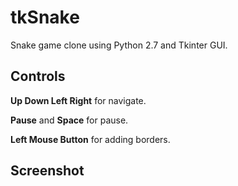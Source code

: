# tkSnake

Snake game clone using Python 2.7 and Tkinter GUI.

## Controls

**Up Down Left Right** for navigate.

**Pause** and **Space** for pause.

**Left Mouse Button** for adding borders.

## Screenshot



